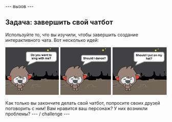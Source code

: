 \--- вызов \---

## Задача: завершить свой чатбот

Используйте то, что вы изучили, чтобы завершить создание интерактивного чата. Вот несколько идей:

![Идеи ChatBot](images/chatbot-ideas.png)

Как только вы закончите делать свой чатбот, попросите своих друзей поговорить с ним! Вам нравится ваш персонаж? У них возникли проблемы? \--- / challenge \---